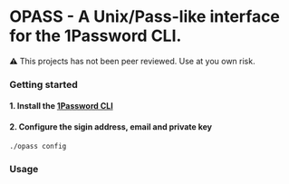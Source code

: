 
# OPASS - A Unix/Pass-like interface for the 1Password CLI.


:warning:  This projects has not been peer reviewed. Use at you own risk.



### Getting started
#### 1. Install the [1Password CLI](https://app-updates.agilebits.com/product_history/CLI)

#### 2. Configure the sigin address, email and private key
```
./opass config
```

### Usage
```

```
